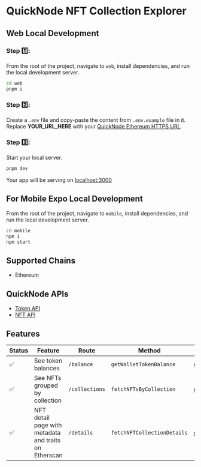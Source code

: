 # QuickNode NFT Collection Explorer

## Web Local Development

### Step 1️⃣:
From the root of the project, navigate to `web`, install dependencies, and run the local development server.

```bash
cd web
pnpm i
```


### Step 2️⃣:
Create a `.env` file and copy-paste the content from `.env.example` file in it. Replace **YOUR_URL_HERE** with your [QuickNode Ethereum HTTPS URL](https://www.quicknode.com/?utm_source=qn-github&utm_campaign=nft-collection-explorer&utm_content=sign-up&utm_medium=generic).

### Step 3️⃣:
Start your local server.

```bash
pnpm dev
```
Your app will be serving on [localhost:3000](http://localhost:3000)

## For Mobile Expo Local Development

From the root of the project, navigate to `mobile`, install dependencies, and run the local development server.

```bash
cd mobile
npm i
npm start
```

## Supported Chains

- Ethereum

## QuickNode APIs

- [Token API](https://www.quicknode.com/token-api?utm_source=qn-github&utm_campaign=nft-collection-explorer&utm_content=sign-up&utm_medium=generic)
- [NFT API](https://www.quicknode.com/nft-api?utm_source=qn-github&utm_campaign=nft-collection-explorer&utm_content=sign-up&utm_medium=generic)

## Features

| Status | Feature                                                         | Route          | Method                            | Documentation                        |
| ------ | --------------------------------------------------------------- | -------------- | --------------------------------- | ------------------------------------ |
| ✅     | See token balances                                              | `/balance`     | `getWalletTokenBalance`           | [qn_getWalletTokenBalance]           |
| ✅     | See NFTs grouped by collection                                  | `/collections` | `fetchNFTsByCollection`           | [qn_fetchNFTsByCollection]           |
| ✅     | NFT detail page with metadata and traits on Etherscan           | `/details`     | `fetchNFTCollectionDetails`       | [qn_fetchNFTCollectionDetails]       |


[qn_getWalletTokenBalance]: https://www.quicknode.com/docs/ethereum/qn_getWalletTokenBalance
[qn_getTransactionReceiptsByAddress]: https://www.quicknode.com/docs/ethereum/qn_getTransactionReceiptsByAddress
[qn_fetchNFTsByCollection]: https://www.quicknode.com/docs/ethereum/qn_fetchNFTsByCollection
[qn_fetchNFTCollectionDetails]: https://www.quicknode.com/docs/ethereum/qn_fetchNFTCollectionDetails

